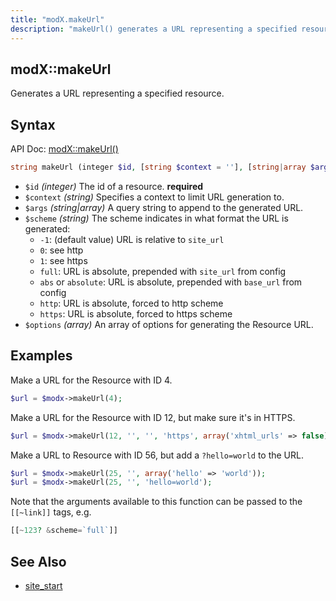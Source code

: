 ```yaml
---
title: "modX.makeUrl"
description: "makeUrl() generates a URL representing a specified resource"
---
```


## modX::makeUrl

Generates a URL representing a specified resource.

## Syntax

API Doc: [modX::makeUrl()](http://api.modx.com/revolution/2.2/db_core_model_modx_modx.class.html#%5CmodX::makeUrl())

``` php
string makeUrl (integer $id, [string $context = ''], [string|array $args = ''], [mixed $scheme = -1], [array $options = null])
```

- `$id` _(integer)_ The id of a resource. **required**
- `$context` _(string)_ Specifies a context to limit URL generation to.
- `$args` _(string|array)_ A query string to append to the generated URL.
- `$scheme` _(string)_ The scheme indicates in what format the URL is generated:
    - `-1`: (default value) URL is relative to `site_url`
    - `0`: see http
    - `1`: see https
    - `full`: URL is absolute, prepended with `site_url` from config
    - `abs` or `absolute`: URL is absolute, prepended with `base_url` from config
    - `http`: URL is absolute, forced to http scheme
    - `https`: URL is absolute, forced to https scheme
- `$options` _(array)_ An array of options for generating the Resource URL.

## Examples

Make a URL for the Resource with ID 4.

``` php
$url = $modx->makeUrl(4);
```

Make a URL for the Resource with ID 12, but make sure it's in HTTPS.

``` php
$url = $modx->makeUrl(12, '', '', 'https', array('xhtml_urls' => false));
```

Make a URL to Resource with ID 56, but add a `?hello=world` to the URL.

``` php
$url = $modx->makeUrl(25, '', array('hello' => 'world'));
$url = $modx->makeUrl(25, '', 'hello=world');
```

Note that the arguments available to this function can be passed to the `[[~link]]` tags, e.g.

``` php
[[~123? &scheme=`full`]]
```

## See Also

- [site_start](building-sites/settings/site_start)